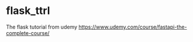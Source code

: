 # flask_ttrl
The flask tutorial from udemy https://www.udemy.com/course/fastapi-the-complete-course/
